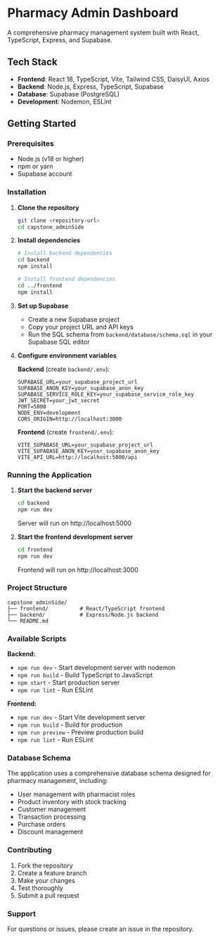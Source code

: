 # Pharmacy Admin Dashboard

A comprehensive pharmacy management system built with React, TypeScript, Express, and Supabase.

## Tech Stack

- **Frontend**: React 18, TypeScript, Vite, Tailwind CSS, DaisyUI, Axios
- **Backend**: Node.js, Express, TypeScript, Supabase
- **Database**: Supabase (PostgreSQL)
- **Development**: Nodemon, ESLint

## Getting Started

### Prerequisites

- Node.js (v18 or higher)
- npm or yarn
- Supabase account

### Installation

1. **Clone the repository**
   ```bash
   git clone <repository-url>
   cd capstone_adminSide
   ```

2. **Install dependencies**
   ```bash
   # Install backend dependencies
   cd backend
   npm install

   # Install frontend dependencies
   cd ../frontend
   npm install
   ```

3. **Set up Supabase**
   - Create a new Supabase project
   - Copy your project URL and API keys
   - Run the SQL schema from `backend/database/schema.sql` in your Supabase SQL editor

4. **Configure environment variables**
   
   **Backend** (create `backend/.env`):
   ```env
   SUPABASE_URL=your_supabase_project_url
   SUPABASE_ANON_KEY=your_supabase_anon_key
   SUPABASE_SERVICE_ROLE_KEY=your_supabase_service_role_key
   JWT_SECRET=your_jwt_secret
   PORT=5000
   NODE_ENV=development
   CORS_ORIGIN=http://localhost:3000
   ```

   **Frontend** (create `frontend/.env`):
   ```env
   VITE_SUPABASE_URL=your_supabase_project_url
   VITE_SUPABASE_ANON_KEY=your_supabase_anon_key
   VITE_API_URL=http://localhost:5000/api
   ```

### Running the Application

1. **Start the backend server**
   ```bash
   cd backend
   npm run dev
   ```
   Server will run on http://localhost:5000

2. **Start the frontend development server**
   ```bash
   cd frontend
   npm run dev
   ```
   Frontend will run on http://localhost:3000

### Project Structure

```
capstone_adminSide/
├── frontend/          # React/TypeScript frontend
├── backend/           # Express/Node.js backend
└── README.md
```

### Available Scripts

**Backend:**
- `npm run dev` - Start development server with nodemon
- `npm run build` - Build TypeScript to JavaScript
- `npm start` - Start production server
- `npm run lint` - Run ESLint

**Frontend:**
- `npm run dev` - Start Vite development server
- `npm run build` - Build for production
- `npm run preview` - Preview production build
- `npm run lint` - Run ESLint

### Database Schema

The application uses a comprehensive database schema designed for pharmacy management, including:
- User management with pharmacist roles
- Product inventory with stock tracking
- Customer management
- Transaction processing
- Purchase orders
- Discount management

### Contributing

1. Fork the repository
2. Create a feature branch
3. Make your changes
4. Test thoroughly
5. Submit a pull request

### Support

For questions or issues, please create an issue in the repository.
